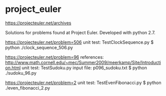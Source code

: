 # project_euler
https://projecteuler.net/archives

Solutions for problems found at Project Euler.
Developed with python 2.7.


https://projecteuler.net/problem=506
unit test: TestClockSequence.py
$ python ./clock_sequence_506.py 


https://projecteuler.net/problem=96
references:  http://www.math.cornell.edu/~mec/Summer2009/meerkamp/Site/Introduction.html
unit test: TestSudoku.py
input file: p096_sudoku.txt
$ python ./sudoku_96.py


https://projecteuler.net/problem=2
unit test: TestEvenFibonacci.py
$ python ./even_fibonacci_2.py


